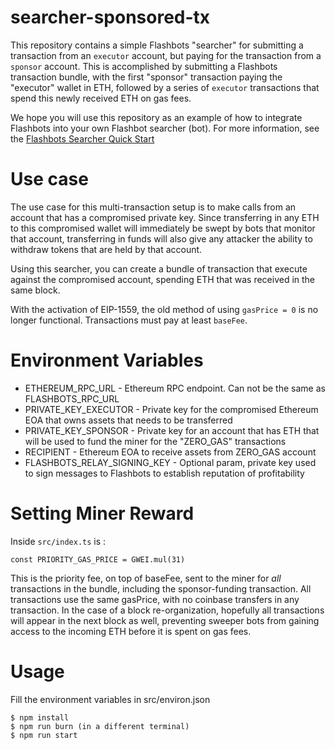 searcher-sponsored-tx
=======================
This repository contains a simple Flashbots "searcher" for submitting a transaction from an `executor` account, but paying for the transaction from a `sponsor` account. This is accomplished by submitting a Flashbots transaction bundle, with the first "sponsor" transaction paying the "executor" wallet in ETH, followed by a series of `executor` transactions that spend this newly received ETH on gas fees.

We hope you will use this repository as an example of how to integrate Flashbots into your own Flashbot searcher (bot). For more information, see the [Flashbots Searcher Quick Start](https://docs.flashbots.net/flashbots-auction/searchers/quick-start/)

Use case
========
The use case for this multi-transaction setup is to make calls from an account that has a compromised private key. Since transferring in any ETH to this compromised wallet will immediately be swept by bots that monitor that account, transferring in funds will also give any attacker the ability to withdraw tokens that are held by that account.

Using this searcher, you can create a bundle of transaction that execute against the compromised account, spending ETH that was received in the same block.

With the activation of EIP-1559, the old method of using `gasPrice = 0` is no longer functional. Transactions must pay at least `baseFee`.


Environment Variables
=====================
- ETHEREUM_RPC_URL - Ethereum RPC endpoint. Can not be the same as FLASHBOTS_RPC_URL
- PRIVATE_KEY_EXECUTOR - Private key for the compromised Ethereum EOA that owns assets that needs to be transferred
- PRIVATE_KEY_SPONSOR - Private key for an account that has ETH that will be used to fund the miner for the "ZERO_GAS" transactions 
- RECIPIENT - Ethereum EOA to receive assets from ZERO_GAS account
- FLASHBOTS_RELAY_SIGNING_KEY - Optional param, private key used to sign messages to Flashbots to establish reputation of profitability

Setting Miner Reward
====================
Inside `src/index.ts` is :
```
const PRIORITY_GAS_PRICE = GWEI.mul(31)
```

This is the priority fee, on top of baseFee, sent to the miner for *all* transactions in the bundle, including the sponsor-funding transaction. All transactions use the same gasPrice, with no coinbase transfers in any transaction. In the case of a block re-organization, hopefully all transactions will appear in the next block as well, preventing sweeper bots from gaining access to the incoming ETH before it is spent on gas fees.

  

Usage
======================
Fill the environment variables in src/environ.json

```
$ npm install
$ npm run burn (in a different terminal)
$ npm run start
```
